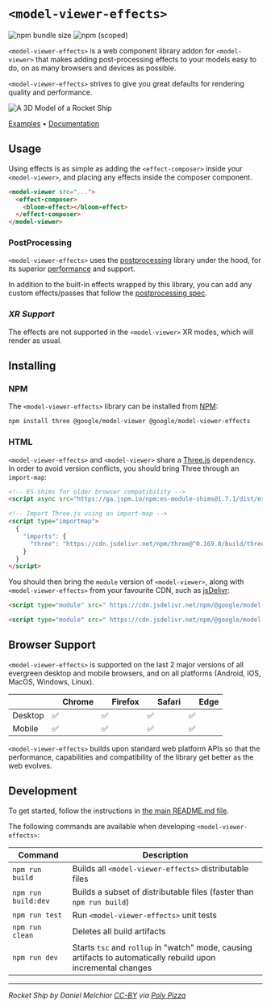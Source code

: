 # `<model-viewer-effects>`

 ![npm bundle size](https://img.shields.io/bundlephobia/min/@google/model-viewer-effects)
 ![npm (scoped)](https://img.shields.io/npm/v/@google/model-viewer-effects)

`<model-viewer-effects>` is a web component library addon for `<model-viewer>` that makes adding post-processing
effects to your models easy to do, on as many browsers and devices as possible.

`<model-viewer-effects>` strives to give you great defaults for rendering quality and
performance.

![A 3D Model of a Rocket Ship](https://raw.githubusercontent.com/google/model-viewer/master/packages/model-viewer-effects/screenshot.png)

[Examples](https://modelviewer.dev/examples/postprocessing/) • [Documentation](https://modelviewer.dev/docs/mve)
## Usage
Using effects is as simple as adding the `<effect-composer>` inside your `<model-viewer>`, and placing any effects inside the composer component.

```html
<model-viewer src="...">
  <effect-composer>
    <bloom-effect></bloom-effect>
  </effect-composer>
</model-viewer>
```

### PostProcessing
`<model-viewer-effects>` uses the [postprocessing](https://github.com/pmndrs/postprocessing) library under the hood, for its superior [performance](https://github.com/pmndrs/postprocessing#performance) and support.

In addition to the built-in effects wrapped by this library, you can add any custom effects/passes that follow the [postprocessing spec](https://github.com/pmndrs/postprocessing/wiki/Custom-Passes).

### *XR Support*
The effects are not supported in the `<model-viewer>` XR modes, which will render as usual.

## Installing
### NPM

The `<model-viewer-effects>` library can be installed from [NPM](https://npmjs.org):

```sh
npm install three @google/model-viewer @google/model-viewer-effects
```

### HTML

`<model-viewer-effects>` and `<model-viewer>` share a [Three.js](https://threejs.org/) dependency. In order to avoid version conflicts, you should bring Three through an `import-map`:

```html
<!-- ES-Shims for older browser compatibility -->
<script async src="https://ga.jspm.io/npm:es-module-shims@1.7.1/dist/es-module-shims.js"></script>

<!-- Import Three.js using an import-map -->
<script type="importmap">
  {
    "imports": {
      "three": "https://cdn.jsdelivr.net/npm/three@^0.169.0/build/three.module.min.js"
    }
  }
</script>
```

You should then bring the `module` version of `<model-viewer>`, along with `<model-viewer-effects>` from your favourite CDN, such as [jsDelivr](https://www.jsdelivr.com/package/npm/@google/model-viewer):


```html
<script type="module" src=" https://cdn.jsdelivr.net/npm/@google/model-viewer/dist/model-viewer-module.min.js "></script>

<script type="module" src=" https://cdn.jsdelivr.net/npm/@google/model-viewer-effects/dist/model-viewer-effects.min.js "></script>
```

## Browser Support

`<model-viewer-effects>` is supported on the last 2 major versions of all evergreen
desktop and mobile browsers, and on all platforms (Android, IOS, MacOS, Windows, Linux).

|               | <img src="https://github.com/alrra/browser-logos/raw/master/src/chrome/chrome_32x32.png" width="16"> Chrome | <img src="https://github.com/alrra/browser-logos/raw/master/src/firefox/firefox_32x32.png" width="16"> Firefox | <img src="https://github.com/alrra/browser-logos/raw/master/src/safari/safari_32x32.png" width="16"> Safari | <img src="https://github.com/alrra/browser-logos/raw/master/src/edge/edge_32x32.png" width="16"> Edge |
| -------- | --- | --- | --- | --- |
| Desktop  | ✅  | ✅  | ✅  | ✅  |
| Mobile   | ✅  | ✅  | ✅  | ✅  |

`<model-viewer-effects>` builds upon standard web platform APIs so that the performance,
capabilities and compatibility of the library get better as the web evolves.

## Development

To get started, follow the instructions in [the main README.md file](../../README.md).

The following commands are available when developing `<model-viewer-effects>`:

Command                         | Description
------------------------------- | -----------
`npm run build`                 | Builds all `<model-viewer-effects>` distributable files
`npm run build:dev`             | Builds a subset of distributable files (faster than `npm run build`)
`npm run test`                  | Run `<model-viewer-effects>` unit tests
`npm run clean`                 | Deletes all build artifacts
`npm run dev`                   | Starts `tsc` and `rollup` in "watch" mode, causing artifacts to automatically rebuild upon incremental changes


----
*Rocket Ship by Daniel Melchior [CC-BY](https://creativecommons.org/licenses/by/3.0/) via [Poly Pizza](https://poly.pizza/m/9dyJn4gp7U8)*